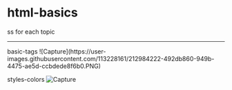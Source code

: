 # html-basics
ss for each topic  
<hr/>  
basic-tags
![Capture](https://user-images.githubusercontent.com/113228161/212984222-492db860-949b-4475-ae5d-ccbdede8f6b0.PNG)

styles-colors
![Capture](https://user-images.githubusercontent.com/113228161/213098047-c36f0d27-31e1-4ab9-bfa0-ebb853c72214.PNG)
